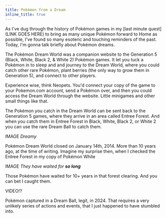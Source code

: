 ```yaml
---
title: Pokémon from a Dream
inline_title: true
---
```


As I've dug through the history of Pokémon games in my [last minute quest](LINK GOES HERE) to bring as many unique Pokémon forward to Home as possible, I've found so many esoteric and touching reminders of the past. Today, I'm gonna talk briefly about Pokémon dreams.

The Pokémon Dream World was a companion website to the Generation 5 (Black, White, Black 2, & White 2) Pokémon games. It let you tuck a Pokémon in to sleep and and journey to the Dream World, where you could catch other rare Pokémon, plant berries (the only way to grow them in Generation 5), and connect to other players.

Experience wise, think Neopets. You'd connect your copy of the game to your Pokemon.com account, send a Pokémon over, and then you could access the Dream World through the website. Little minigames and other small things like that.

The Pokémon you catch in the Dream World can be sent back to the Generation 5 games, where they arrive in an area called Entree Forest. And when you catch them in Entree Forest in Black, White, Black 2, or White 2 you can use the rare Dream Ball to catch them.

IMAGE
*Dreamy*

Pokémon Dream World closed on January 14th, 2014. More than 10 years ago, at the time of writing. Imagine my surprise then, when I checked the Entree Forest in my copy of Pokémon White

IMAGE
*They have waited for **so long***

Those Pokémon have waited for 10+ years in that forest clearing. And you can bet I caught them.

VIDEO!?

Pokémon captured in a Dream Ball, legit, in 2024. That requires a very unlikely series of actions and events, that I just happened to have stumbled into.